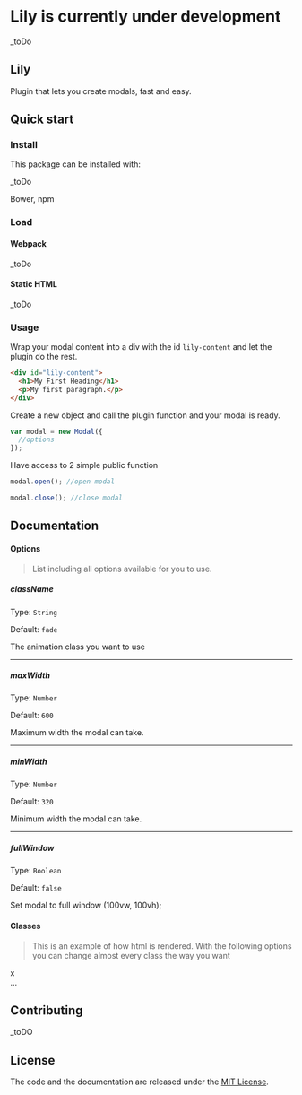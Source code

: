 # Lily is currently under development

_toDo

## Lily

Plugin that lets you create modals, fast and easy.

## Quick start

### Install

This package can be installed with:

_toDo

Bower, npm


### Load

#### Webpack

_toDo

#### Static HTML

_toDo

### Usage

Wrap your modal content into a div with the id `lily-content` and let the plugin do the rest.
```html
<div id="lily-content">
  <h1>My First Heading</h1>
  <p>My first paragraph.</p>
</div>
```

Create a new object and call the plugin function and your modal is ready.

```javascript
var modal = new Modal({
  //options
});

```

Have access to 2 simple public function

```javascript
modal.open(); //open modal

modal.close(); //close modal

```
## Documentation

#### Options

> List including all options available for you to use.

##### className
Type: `String`

Default: `fade`

The animation class you want to use

___

##### maxWidth
Type: `Number`

Default: `600`

Maximum width the modal can take.

___

##### minWidth
Type: `Number`

Default: `320`

Minimum width the modal can take.

___

##### fullWindow
Type: `Boolean`

Default: `false`

Set modal to full window (100vw, 100vh);

#### Classes
> This is an example of how html is rendered. With the following options you can change almost every class the way you want

<div class="lily">
  <div class="lily-overlay fade lily-open"></div>
  <div class="lily-modal fade lily-open">
    <div class="lily-close fade">x</div>
    <div id="lily-content">...</div>
  </div> 
</div>


## Contributing
_toDO

## License

The code and the documentation are released under the [MIT License](LICENSE).